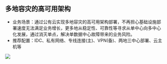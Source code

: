 ## **多地容灾的高可用架构**

- 业务场景：通过公有云实现多地容灾的高可用架构部署，不再担心基础设施部署速度无法满足业务增长，更多地从稳定性、可靠性等寻求从单中心向多中心化发展，通过消灭单点，解决单数据中心故障带来的业务风险。
- 推荐配置：IDC、私有网络、专线连接(主)、VPN(备)、两地三中心部署、云主机等

![](/image/Networking/Direct-Connect-Service/High-Availability-Architecture-For-Multiple-Place.png)